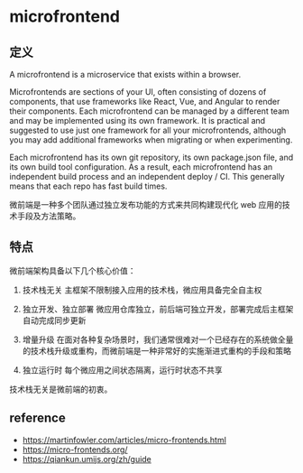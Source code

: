 # microfrontend

## 定义
A microfrontend is a microservice that exists within a browser.

Microfrontends are sections of your UI, often consisting of dozens of components, that use frameworks like React, Vue, and Angular to render their components. Each microfrontend can be managed by a different team and may be implemented using its own framework. It is practical and suggested to use just one framework for all your microfrontends, although you may add additional frameworks when migrating or when experimenting.

Each microfrontend has its own git repository, its own package.json file, and its own build tool configuration. As a result, each microfrontend has an independent build process and an independent deploy / CI. This generally means that each repo has fast build times.

微前端是一种多个团队通过独立发布功能的方式来共同构建现代化 web 应用的技术手段及方法策略。

## 特点
微前端架构具备以下几个核心价值：

1. 技术栈无关
主框架不限制接入应用的技术栈，微应用具备完全自主权

2. 独立开发、独立部署
微应用仓库独立，前后端可独立开发，部署完成后主框架自动完成同步更新

3. 增量升级
在面对各种复杂场景时，我们通常很难对一个已经存在的系统做全量的技术栈升级或重构，而微前端是一种非常好的实施渐进式重构的手段和策略

4. 独立运行时
每个微应用之间状态隔离，运行时状态不共享

技术栈无关是微前端的初衷。


## reference
- https://martinfowler.com/articles/micro-frontends.html
- https://micro-frontends.org/
- https://qiankun.umijs.org/zh/guide